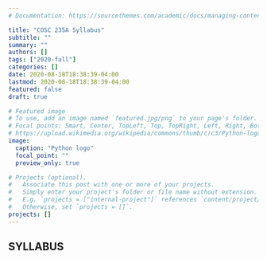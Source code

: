 ```yaml
---
# Documentation: https://sourcethemes.com/academic/docs/managing-content/

title: "COSC 235A Syllabus"
subtitle: ""
summary: ""
authors: []
tags: ["2020-fall"]
categories: []
date: 2020-08-18T18:38:39-04:00
lastmod: 2020-08-18T18:38:39-04:00
featured: false
draft: true

# Featured image
# To use, add an image named `featured.jpg/png` to your page's folder.
# Focal points: Smart, Center, TopLeft, Top, TopRight, Left, Right, BottomLeft, Bottom, BottomRight.
# https://upload.wikimedia.org/wikipedia/commons/thumb/c/c3/Python-logo-notext.svg/1024px-Python-logo-notext.svg.png
image:
  caption: "Python logo"
  focal_point: ""
  preview_only: true

# Projects (optional).
#   Associate this post with one or more of your projects.
#   Simply enter your project's folder or file name without extension.
#   E.g. `projects = ["internal-project"]` references `content/project/deep-learning/index.md`.
#   Otherwise, set `projects = []`.
projects: []
---
```


## SYLLABUS
